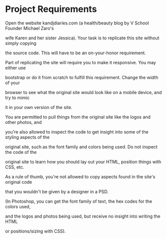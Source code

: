 Project Requirements
====================

Open the website kandjdiaries.com (a health/beauty blog by V School Founder Michael Zaro's 

wife Karen and her sister Jessica). Your task is to replicate this site without simply copying 

the source code. This will have to be an on-your-honor requirement.

Part of replicating the site will require you to make it responsive. You may either use 

bootstrap or do it from scratch to fulfill this requirement. Change the width of your 

browser to see what the original site would look like on a mobile device, and try to mimic 

it in your own version of the site.

You are permitted to pull things from the original site like the logos and other photos, and 

you're also allowed to inspect the code to get insight into some of the styling aspects of the 

original site, such as the font family and colors being used. Do not inspect the code of the 

original site to learn how you should lay out your HTML, position things with CSS, etc. 

As a rule of thumb, you're not allowed to copy aspects found in the site's original code 

that you wouldn't be given by a designer in a PSD. 

(In Photoshop, you can get the font family of text, the hex codes for the colors used, 

and the logos and photos being used, but receive no insight into writing the HTML 

or positions/sizing with CSS).

